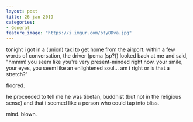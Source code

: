 ```yaml
---
layout: post
title: 26 jan 2019
categories:
- General
feature_image: "https://i.imgur.com/btyODva.jpg"
---
```


tonight i got in a (union) taxi to get home from the airport. within a few words of conversation, the driver (pema (sp?)) looked back at me and said, "hmmm! you seem like you're very present-minded right now. your smile, your eyes, you seem like an enlightened soul... am i right or is that a stretch?"

floored.

he proceeded to tell me he was tibetan, buddhist (but not in the religious sense) and that i seemed like a person who could tap into bliss. 

mind. blown. 